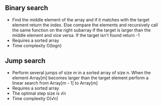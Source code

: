 ## Binary search
- Find the middle element of the array and if it matches with the target element return the index. Else compare the elements and recursively call the same function on the right subarray if the target is larger than the middle element and vice versa. If the target isn't found return -1
- Requires a sorted array
- Time complexity O(logn)

## Jump search
- Perform several jumps of size m in a sorted array of size n. When the element Array[m] becomes larger than the target element perform a linear search from Array[m - 1] to Array[m]
- Requires a sorted array
- The optimal step size is √n
- Time complexity O(√n)
